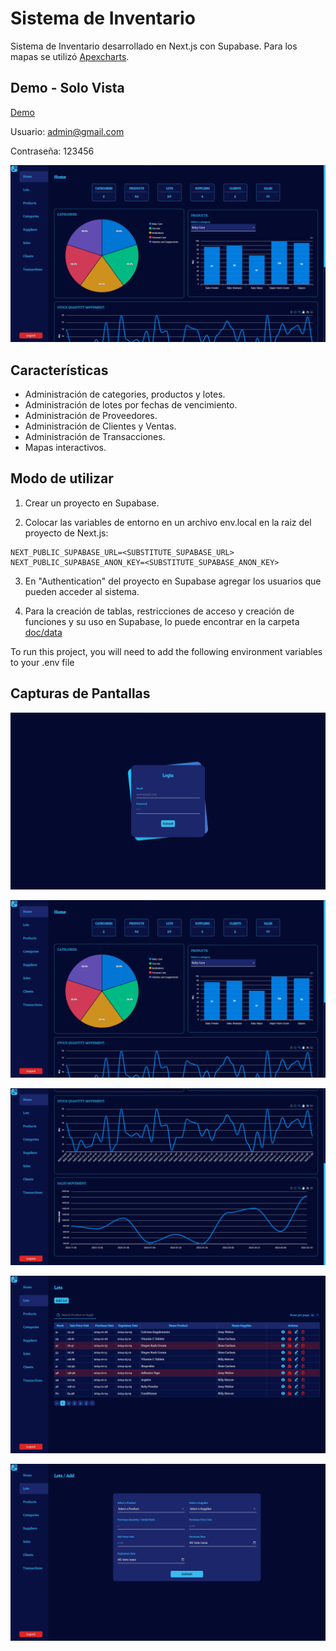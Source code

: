 
# Sistema de Inventario 

Sistema de Inventario desarrollado en Next.js con Supabase.
Para los mapas se utilizó [Apexcharts](https://apexcharts.com/).

## Demo - Solo Vista

[Demo](louder-inventory-system.vercel.app)

Usuario: admin@gmail.com

Contraseña: 123456

![Home](https://github.com/BrathKennet/inventory-system/blob/master/doc/captures/home-1.png)

## Características

- Administración de categories, productos y lotes.
- Administración de lotes por fechas de vencimiento.
- Administración de Proveedores.
- Administración de Clientes y Ventas.
- Administración de Transacciones.
- Mapas interactivos.

## Modo de utilizar

1. Crear un proyecto en Supabase.

2. Colocar las variables de entorno en un archivo env.local en la raiz del proyecto de Next.js:
```env
NEXT_PUBLIC_SUPABASE_URL=<SUBSTITUTE_SUPABASE_URL>
NEXT_PUBLIC_SUPABASE_ANON_KEY=<SUBSTITUTE_SUPABASE_ANON_KEY>
```

3. En "Authentication" del proyecto en Supabase agregar los usuarios que pueden acceder al sistema.

4. Para la creación de tablas, restricciones de acceso y creación de funciones y su uso en Supabase, lo puede encontrar en la carpeta [doc/data](https://github.com/BrathKennet/inventory-system/blob/master/doc/data)

To run this project, you will need to add the following environment variables to your .env file



## Capturas de Pantallas

![Login](https://github.com/BrathKennet/inventory-system/blob/master/doc/captures/login.png)

![Home](https://github.com/BrathKennet/inventory-system/blob/master/doc/captures/home-1.png)

![Home-2](https://github.com/BrathKennet/inventory-system/blob/master/doc/captures/home-2.png)

![Lots](https://github.com/BrathKennet/inventory-system/blob/master/doc/captures/lots-1.png)

![Lots-2](https://github.com/BrathKennet/inventory-system/blob/master/doc/captures/lots-2.png)